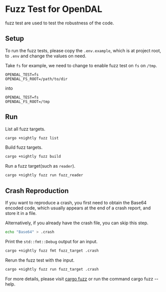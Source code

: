 # Fuzz Test for OpenDAL

fuzz test are used to test the robustness of the code. 

## Setup



To run the fuzz tests, please copy the `.env.example`, which is at project root, to `.env` and change the values on need.

Take `fs` for example, we need to change to enable fuzz test on `fs` on `/tmp`.

```dotenv
OPENDAL_TEST=fs
OPENDAL_FS_ROOT=/path/to/dir
```

into

```dotenv
OPENDAL_TEST=fs
OPENDAL_FS_ROOT=/tmp
```


## Run

List all fuzz targets.

```bash
cargo +nightly fuzz list
```

Build fuzz targets.

```bash
cargo +nightly fuzz build
```

Run a fuzz target(such as `reader`).

```bash
cargo +nightly fuzz run fuzz_reader
```

## Crash Reproduction

If you want to reproduce a crash, you first need to obtain the Base64 encoded code, which usually appears at the end of a crash report, and store it in a file.

Alternatively, if you already have the crash file, you can skip this step.

```bash
echo "Base64" > .crash
```

Print the `std::fmt::Debug` output for an input.

```bash
cargo +nightly fuzz fmt fuzz_target .crash
```

Rerun the fuzz test with the input.

```bash
cargo +nightly fuzz run fuzz_target .crash
```

For more details, please visit [cargo fuzz](https://rust-fuzz.github.io/book/cargo-fuzz/tutorial.html) or run the command cargo fuzz --help.
